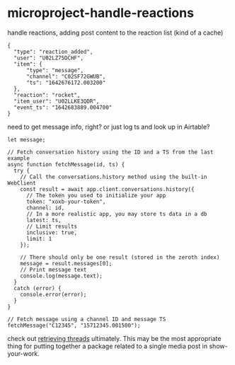 # microproject-handle-reactions

handle reactions, adding post content to the reaction list (kind of a cache)

```
{
  "type": "reaction_added",
  "user": "U02LZ75DCHF",
  "item": {
      "type": "message",
      "channel": "C02SF72GWUB",
      "ts": "1642676172.003200"
  },
  "reaction": "rocket",
  "item_user": "U02LLKE3QDR",
  "event_ts": "1642683889.004700"
}
```

need to get message info, right? or just log ts and look up in Airtable?

```
let message;

// Fetch conversation history using the ID and a TS from the last example
async function fetchMessage(id, ts) {
  try {
    // Call the conversations.history method using the built-in WebClient
    const result = await app.client.conversations.history({
      // The token you used to initialize your app
      token: "xoxb-your-token",
      channel: id,
      // In a more realistic app, you may store ts data in a db
      latest: ts,
      // Limit results
      inclusive: true,
      limit: 1
    });

    // There should only be one result (stored in the zeroth index)
    message = result.messages[0];
    // Print message text
    console.log(message.text);
  }
  catch (error) {
    console.error(error);
  }
}

// Fetch message using a channel ID and message TS
fetchMessage("C12345", "15712345.001500");
```


check out [retrieving threads](https://api.slack.com/messaging/retrieving) ultimately. This may be the most appropriate thing for putting together a package related to a single media post in show-your-work.

